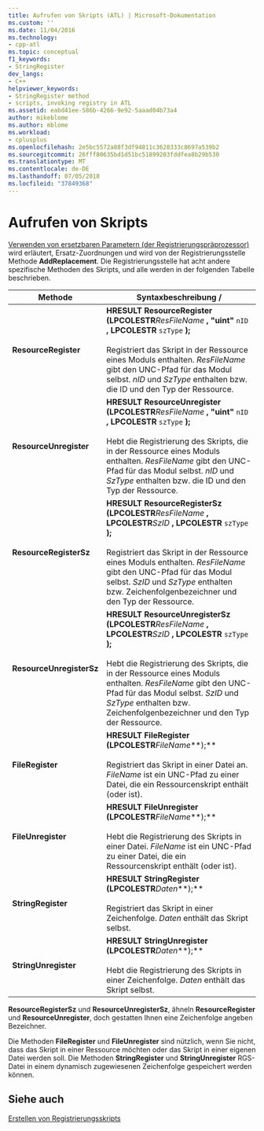 ```yaml
---
title: Aufrufen von Skripts (ATL) | Microsoft-Dokumentation
ms.custom: ''
ms.date: 11/04/2016
ms.technology:
- cpp-atl
ms.topic: conceptual
f1_keywords:
- StringRegister
dev_langs:
- C++
helpviewer_keywords:
- StringRegister method
- scripts, invoking registry in ATL
ms.assetid: eabd41ee-586b-4266-9e92-5aaad04b73a4
author: mikeblome
ms.author: mblome
ms.workload:
- cplusplus
ms.openlocfilehash: 2e5bc5572a88f3df94811c3628333c8697a539b2
ms.sourcegitcommit: 26fff80635bd1d51bc51899203fddfea8b29b530
ms.translationtype: MT
ms.contentlocale: de-DE
ms.lasthandoff: 07/05/2018
ms.locfileid: "37849368"
---
```

# <a name="invoking-scripts"></a>Aufrufen von Skripts
[Verwenden von ersetzbaren Parametern (der Registrierungspräprozessor)](../atl/using-replaceable-parameters-the-registrar-s-preprocessor.md) wird erläutert, Ersatz-Zuordnungen und wird von der Registrierungsstelle Methode **AddReplacement**. Die Registrierungsstelle hat acht andere spezifische Methoden des Skripts, und alle werden in der folgenden Tabelle beschrieben.  
  
|Methode|Syntaxbeschreibung /|  
|------------|-------------------------|  
|**ResourceRegister**|**HRESULT ResourceRegister (LPCOLESTR***ResFileName* **, "uint"** `nID` **, LPCOLESTR** `szType` **);** <br /><br /> Registriert das Skript in der Ressource eines Moduls enthalten. *ResFileName* gibt den UNC-Pfad für das Modul selbst. *nID* und *SzType* enthalten bzw. die ID und den Typ der Ressource.|  
|**ResourceUnregister**|**HRESULT ResourceUnregister (LPCOLESTR***ResFileName* **, "uint"** `nID` **, LPCOLESTR** `szType` **);** <br /><br /> Hebt die Registrierung des Skripts, die in der Ressource eines Moduls enthalten. *ResFileName* gibt den UNC-Pfad für das Modul selbst. *nID* und *SzType* enthalten bzw. die ID und den Typ der Ressource.|  
|**ResourceRegisterSz**|**HRESULT ResourceRegisterSz (LPCOLESTR***ResFileName* **, LPCOLESTR***SzID* **, LPCOLESTR** `szType` **);** <br /><br /> Registriert das Skript in der Ressource eines Moduls enthalten. *ResFileName* gibt den UNC-Pfad für das Modul selbst. *SzID* und *SzType* enthalten bzw. Zeichenfolgenbezeichner und den Typ der Ressource.|  
|**ResourceUnregisterSz**|**HRESULT ResourceUnregisterSz (LPCOLESTR***ResFileName* **, LPCOLESTR***SzID* **, LPCOLESTR** `szType` **);** <br /><br /> Hebt die Registrierung des Skripts, die in der Ressource eines Moduls enthalten. *ResFileName* gibt den UNC-Pfad für das Modul selbst. *SzID* und *SzType* enthalten bzw. Zeichenfolgenbezeichner und den Typ der Ressource.|  
|**FileRegister**|**HRESULT FileRegister (LPCOLESTR***FileName***);** <br /><br /> Registriert das Skript in einer Datei an. *FileName* ist ein UNC-Pfad zu einer Datei, die ein Ressourcenskript enthält (oder ist).|  
|**FileUnregister**|**HRESULT FileUnregister (LPCOLESTR***FileName***);** <br /><br /> Hebt die Registrierung des Skripts in einer Datei. *FileName* ist ein UNC-Pfad zu einer Datei, die ein Ressourcenskript enthält (oder ist).|  
|**StringRegister**|**HRESULT StringRegister (LPCOLESTR***Daten***);** <br /><br /> Registriert das Skript in einer Zeichenfolge. *Daten* enthält das Skript selbst.|  
|**StringUnregister**|**HRESULT StringUnregister (LPCOLESTR***Daten***);** <br /><br /> Hebt die Registrierung des Skripts in einer Zeichenfolge. *Daten* enthält das Skript selbst.|  
  
 **ResourceRegisterSz** und **ResourceUnregisterSz**, ähneln **ResourceRegister** und **ResourceUnregister**, doch gestatten Ihnen eine Zeichenfolge angeben Bezeichner.  
  
 Die Methoden **FileRegister** und **FileUnregister** sind nützlich, wenn Sie nicht, dass das Skript in einer Ressource möchten oder das Skript in einer eigenen Datei werden soll. Die Methoden **StringRegister** und **StringUnregister** RGS-Datei in einem dynamisch zugewiesenen Zeichenfolge gespeichert werden können.  
  
## <a name="see-also"></a>Siehe auch  
 [Erstellen von Registrierungsskripts](../atl/creating-registrar-scripts.md)

